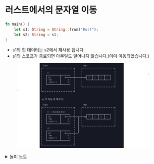 # 러스트에서의 문자열 이동

```rust
fn main() {
    let s1: String = String::from("Rust");
    let s2: String = s1;
}
```
- s1의 힙 데이터는 s2에서 재사용 됩니다.
- s1의 스코프가 종료되면 아무일도 일어나지 않습니다.(이미 이동되었습니다.)

<figure><img src="../.gitbook/assets/move-strings-memory.png" alt=""><figcaption></figcaption></figure>

<details>
<summary>놀미 노트</summary>

- 이동은 스택 변수만 대상입니다. 스택 변수가 힙에 대한 포인터를 갖고 있습니다. 
  따라서, 이동은 포인터 값을 포함한 스택 변수의 내용만 이동합니다. 

- s2를 통해 힙 포인터를 따라가서 힙 메모리도 해제됩니다. 이는 Drop에서 
  이루어지고 String이 사용하는 Vec의 Drop 기능입니다.

- 소유권 추적은 컴파일러의 기능입니다. 러스트 컴파일러는 GC와 유사한 
  변수의 사용과 참조 관리 기능을 갖고 있습니다. 
</details>
